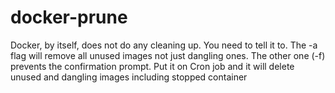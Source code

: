 # docker-prune
Docker, by itself, does not do any cleaning up. You need to tell it to. The -a flag will remove all unused images not just dangling ones. The other one (-f) prevents the confirmation prompt.
Put it on Cron job and it will delete unused and dangling images including stopped container
